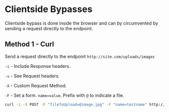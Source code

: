 # Clientside Bypasses
Clientside bypass is done inside the browser and can by circumvented by sending a request directly to the endpoint.

## Method 1 - Curl
Send a request directly to the endpoint `http://site.com/uploads/images`

`-i` - Include Response headers. 

`-v` - See Request headers.

`-X` - Custom Request Method. 

`-F` - Set a form. `name=value`. Prefix with `@` to indicate a file.

```sh
curl -i -X POST -F "fileToUpload=@image.jpg" -F "name=testname" http://site.com/uploads/images
```


